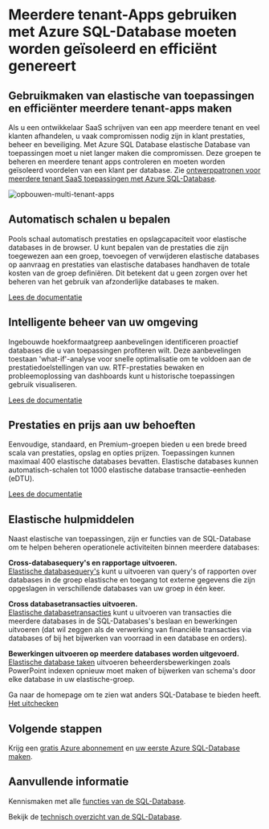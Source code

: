 <properties
   pageTitle="Azure SQL-Database meerdere Tenant-Apps gebruiken met moeten worden geïsoleerd en efficiëntie genereert"
   description="Leer hoe SQL-Database meerdere tenant apps genereert"
   keywords=""
   services="sql-database"
   documentationCenter=""
   authors="CarlRabeler"
   manager="jhubbard"
   editor=""/>

<tags
   ms.service="sql-database"
   ms.devlang="NA"
   ms.topic="article"
   ms.tgt_pltfrm="NA"
   ms.workload="data-management"
   ms.date="10/13/2016"
   ms.author="carlrab"/>

# <a name="builds-multi-tenant-apps-with-azure-sql-database-with-isolation-and-efficiency"></a>Meerdere tenant-Apps gebruiken met Azure SQL-Database moeten worden geïsoleerd en efficiënt genereert

## <a name="leverage-elastic-pools-and-build-more-efficient-multi-tenant-apps"></a>Gebruikmaken van elastische van toepassingen en efficiënter meerdere tenant-apps maken

Als u een ontwikkelaar SaaS schrijven van een app meerdere tenant en veel klanten afhandelen, u vaak compromissen nodig zijn in klant prestaties, beheer en beveiliging. Met Azure SQL Database elastische Database van toepassingen moet u niet langer maken die compromissen. Deze groepen te beheren en meerdere tenant apps controleren en moeten worden geïsoleerd voordelen van een klant per database. Zie [ontwerppatronen voor meerdere tenant SaaS toepassingen met Azure SQL-Database](sql-database-design-patterns-multi-tenancy-saas-applications.md).

![opbouwen-multi-tenant-apps](./media/sql-database-build-multi-tenant-apps/sql-database-build-multi-tenant-apps.png)

## <a name="auto-scaling-you-control"></a>Automatisch schalen u bepalen

Pools schaal automatisch prestaties en opslagcapaciteit voor elastische databases in de browser. U kunt bepalen van de prestaties die zijn toegewezen aan een groep, toevoegen of verwijderen elastische databases op aanvraag en prestaties van elastische databases handhaven de totale kosten van de groep definiëren. Dit betekent dat u geen zorgen over het beheren van het gebruik van afzonderlijke databases te maken.

[Lees de documentatie](sql-database-elastic-pool.md)

## <a name="intelligent-management-of-your-environment"></a>Intelligente beheer van uw omgeving

Ingebouwde hoekformaatgreep aanbevelingen identificeren proactief databases die u van toepassingen profiteren wilt. Deze aanbevelingen toestaan 'what-if'-analyse voor snelle optimalisatie om te voldoen aan de prestatiedoelstellingen van uw. RTF-prestaties bewaken en probleemoplossing van dashboards kunt u historische toepassingen gebruik visualiseren.

[Lees de documentatie](sql-database-elastic-pool-guidance.md)

## <a name="performance-and-price-to-meet-your-needs"></a>Prestaties en prijs aan uw behoeften

Eenvoudige, standaard, en Premium-groepen bieden u een brede breed scala van prestaties, opslag en opties prijzen. Toepassingen kunnen maximaal 400 elastische databases bevatten. Elastische databases kunnen automatisch-schalen tot 1000 elastische database transactie-eenheden (eDTU).

[Lees de documentatie](https://azure.microsoft.com/pricing/details/sql-database/?b=16.50)

## <a name="elastic-tools"></a>Elastische hulpmiddelen

Naast elastische van toepassingen, zijn er functies van de SQL-Database om te helpen beheren operationele activiteiten binnen meerdere databases:

**Cross-databasequery's en rapportage uitvoeren.**  
[Elastische databasequery's](sql-database-elastic-query-overview.md) kunt u uitvoeren van query's of rapporten over databases in de groep elastische en toegang tot externe gegevens die zijn opgeslagen in verschillende databases van uw groep in één keer.

**Cross databasetransacties uitvoeren.**  
[Elastische databasetransacties](sql-database-elastic-transactions-overview.md) kunt u uitvoeren van transacties die meerdere databases in de SQL-Databases's beslaan en bewerkingen uitvoeren (dat wil zeggen als de verwerking van financiële transacties via databases of bij het bijwerken van voorraad in een database en orders).

**Bewerkingen uitvoeren op meerdere databases worden uitgevoerd.**  
[Elastische database taken](sql-database-elastic-jobs-overview.md) uitvoeren beheerdersbewerkingen zoals PowerPoint indexen opnieuw moet maken of bijwerken van schema's door elke database in uw elastische-groep.

Ga naar de homepage om te zien wat anders SQL-Database te bieden heeft.
[Het uitchecken](https://azure.microsoft.com/services/sql-database/) 

## <a name="next-steps"></a>Volgende stappen

Krijg een [gratis Azure abonnement](https://azure.microsoft.com/get-started/) en [uw eerste Azure SQL-Database maken](sql-database-get-started.md).

## <a name="additional-resources"></a>Aanvullende informatie

Kennismaken met alle [functies van de SQL-Database](https://azure.microsoft.com/services/sql-database/).
 
Bekijk de [technisch overzicht van de SQL-Database](sql-database-technical-overview.md).  

